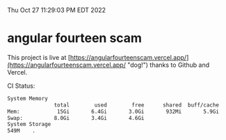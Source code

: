 Thu Oct 27 11:29:03 PM EDT 2022

# angular fourteen scam


This project is live at [https://angularfourteenscam.vercel.app/](https://angularfourteenscam.vercel.app/ "dog!") thanks to Github and Vercel.

CI Status: 

```bash
System Memory
               total        used        free      shared  buff/cache   available
Mem:            15Gi       6.4Gi       3.0Gi       932Mi       5.9Gi       7.6Gi
Swap:          8.0Gi       3.4Gi       4.6Gi
System Storage
549M	.
```
